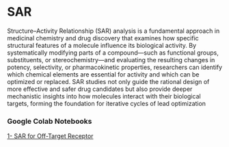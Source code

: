 # SAR
Structure–Activity Relationship (SAR) analysis is a fundamental approach in medicinal chemistry and drug discovery that examines how specific structural features of a molecule influence its biological activity. By systematically modifying parts of a compound—such as functional groups, substituents, or stereochemistry—and evaluating the resulting changes in potency, selectivity, or pharmacokinetic properties, researchers can identify which chemical elements are essential for activity and which can be optimized or replaced. SAR studies not only guide the rational design of more effective and safer drug candidates but also provide deeper mechanistic insights into how molecules interact with their biological targets, forming the foundation for iterative cycles of lead optimization

### Google Colab Notebooks
[1- SAR for Off-Target Receptor](https://colab.research.google.com/github/sofia-sunny/SAR/blob/main/01-SAR_for_off_Target_receptor.ipynb)
